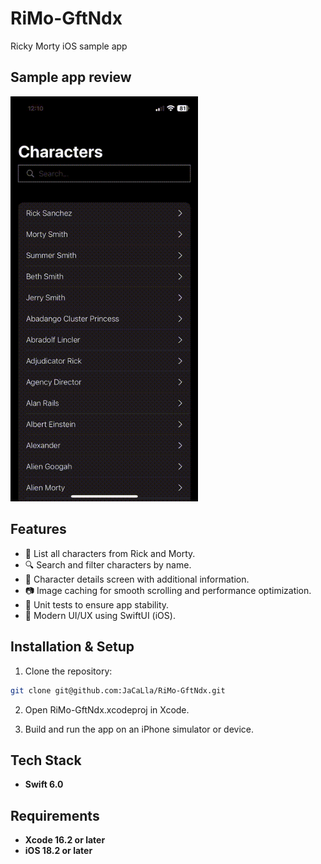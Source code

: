 # RiMo-GftNdx
Ricky Morty iOS sample app


## Sample app review
<img src="media/review.gif" alt="Playground on action" width="300">

## Features
- 📜 List all characters from Rick and Morty.
- 🔍 Search and filter characters by name.
- 👤 Character details screen with additional information.
- 📷 Image caching for smooth scrolling and performance optimization.
- 🧪 Unit tests to ensure app stability.
- 🎨 Modern UI/UX using SwiftUI (iOS).

## Installation & Setup
1. Clone the repository:
```bash
git clone git@github.com:JaCaLla/RiMo-GftNdx.git
```
2. Open RiMo-GftNdx.xcodeproj in Xcode.

3. Build and run the app on an iPhone simulator or device.

## Tech Stack
- **Swift 6.0**

## Requirements
- **Xcode 16.2 or later**
- **iOS 18.2 or later**
